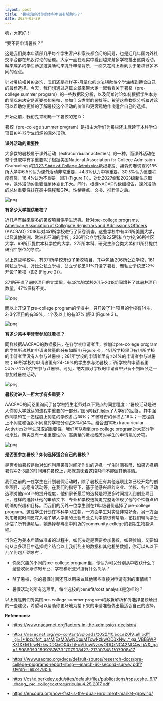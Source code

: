 ```yaml
---
layout: post
title: "暑校真的对你的本科申请有帮助吗？"
date: 2024-02-29
---
```


嗨，大家好！

“要不要申请暑校？”

这是我们美本申请部几乎每个学生客户和家长都会问的问题，也是近几年国内外社交平台都在热烈讨论的话题。大家一面在现实中看到越来越多学校推出这类活动，越来越多的学生参加这类活动来提升申请背景，一面又在网上看到关于暑校很多不同的观点。

针对暑校相关的咨询，我们还是老样子-用量化的方法辅助每个学生找到适合自己的最佳选择。今天，我们想通过这篇文章来带大家一起看看关于暑校（pre-college summer program）的一些数据及分析，以及简单讨论如何根据学生本身的情况来决定是否要参加暑校、参加什么类型的暑校等。希望这些数据分析和讨论可以帮助你更好的了解暑校这个活动的价值和更客观地作出适合自己的选择。

开始之前，我们先来明确一下暑校的定义：

暑校（pre-college summer program）是指由大学们为那些还未就读于本科学位项目的K-12学生组织的课外活动。


**课外活动的重要性**

大多数的暑校属于课外活动（extracurricular activities）的一种。而课外活动在整个录取中有多重要呢？根据美国National Association for College Admission Counseling 的[2023 State of College Admission](https://www.nacacnet.org/factors-in-the-admission-decision/)数据报告，接受问卷调查的185所大学中6.5%认为课外活动非常重要，44.3%认为中等重要，30.8%认为重要程度有限，18.4%认为不重要 （图1 (Figure 1)）。对比2027级和2023级新生录取中，课外活动的重要性整体变化不大。同时，根据NACAC的数据报告，课外活动的总体重要性排在高中课程和GPA，性格特点、文书、推荐信之后。


    
![png](/assets/images/2024-02-29-does-summer-program-really-benefit-college-application_files/2024-02-29-does-summer-program-really-benefit-college-application_3_0.png)
    


**有多少大学提供暑校？**

近几年有越来越多的暑校项目供学生选择。针对pre-college programs, [American Association of Collegiate Registrars and Admissions Officers](https://www.aacrao.org/home) (AACRAO) 2018年对451所学校进行了问卷调查。这些学校中有421所美国大学，以及其他美洲、欧洲和亚洲的学校；226所公立学校和225所私立学校;96所社区大学、69所只提供本科学位的大学、275所本科、研究生综合类大学和11所只提供研究生学位的学院。

以上这些学校中，有371所学校开设了暑校项目，其中包括 206所公立学校，161所私立学校。对比公私立学校，公立学校里91%开设了暑校，而私立学校里72%开设了暑校（图2 (Figure 2)）。

371所开设了暑校项目的大学里，有48%的学校2015-2018期间增长了其暑校项目数量，47%保持不变。



    
![png](/assets/images/2024-02-29-does-summer-program-really-benefit-college-application_files/2024-02-29-does-summer-program-really-benefit-college-application_5_0.png)
    


而以上开设了pre-college program的学校中，只开设了1个项目的学校有14%，2-3个项目的有39%，4个及以上的有37% (图3 (Figure 3))。


    
![png](/assets/images/2024-02-29-does-summer-program-really-benefit-college-application_files/2024-02-29-does-summer-program-really-benefit-college-application_7_0.png)
    


**有多少美本申请者参加过暑校？**

同样根据AACRAO的数据报告，在各学校申请者里，参加过pre-college program的学生所占总的申请者数量的分布如图4 (Figure 4)。451所学校里只有14所学校的申请者里没有人参与过暑校；281所学校的申请者里有≤24%的申请者参与过暑校；69所学校的申请者里有24-49%的学生参与过暑校；7所学校的申请者里50%-74%的学生参与过暑校。可见，绝大部分学校的申请者中只有不到四分之一参加过暑校活动。



    
![png](/assets/images/2024-02-29-does-summer-program-really-benefit-college-application_files/2024-02-29-does-summer-program-really-benefit-college-application_9_0.png)
    


**暑校对进入一所大学有多重要？**

AACRAO的问卷里询问了各学校招生老师对以下观点的同意程度：“暑校活动是进入你的大学就读的流程中重要的一部分。”图5向我们展示了大学们的回答。其中强烈同意和在一定程度上同意的学校各占35%；不置可否的学校占18%；一定程度上不同意和强烈不同意的学校分别占8%和4%。结合图1中Extracurricular Activities对学生录取的重要性，我们可以看到pre-college program对大部分学校来说，确实是有一定重要性的，高质量的暑校经历对学生的申请是加分项。


    
![png](/assets/images/2024-02-29-does-summer-program-really-benefit-college-application_files/2024-02-29-does-summer-program-really-benefit-college-application_11_0.png)
    


**是否要参加暑校？如何选择适合自己的暑校？**

是否参加暑校是你对如何利用暑假时间所作出的选择。学生时间有限，如果选择把暑假中2-3周的时间用在暑校上，那就意味着这段时间不能做其他事情。

我们之前的一位学生在计划暑假活动时，除了暑校还有其他选项比如已经开始的创业项目、志愿者活动等。在我们的指导下，基于他感兴趣的专业、学校、各个活动选项对他profile的提升程度，他和家长最后的选择是将更多时间投入到创业项目上。这样的选择让他的申请文书、专业和学校选择更完整地体现了他的个性特点和明确的兴趣和目标。而我们的另外一位学生则在11年级暑假选择了pre-college program。这位学生计划在本科学习生物，一方面学生对实验非常好奇，另一方面利用暑假时间更深入地了解大学里的生物专业会对申请很有帮助，在我们辅助学生评估了所有选项后，她选择参与高中附近的community college的暑期生物类课程。

当你在为美本申请做准备的过程中，如何决定是否要参加暑校，如果参加，又要如何从众多项目中选择呢？结合以上我们列出的数据和其他相关数据，你可以从以下几个问题开始思考：

+ 你感兴趣的不同的pre-college program里，你认为可以分别从中收获什么？这些收获跟你的专业、学校和职业兴趣有什么关系？

+ 除了暑校，你的暑假时间还可以用来做其他哪些直接对申请有利的事情呢？

+ 暑假活动的所有选项里，每个选校的benefit/cost analysis是怎样的？

以上就是我们对美国pre-college summer program的数据解析和对选择暑校给出的一些建议，希望可以帮助你更好地为接下来的申请准备做出最适合自己的选择。

**References:**

+ https://www.nacacnet.org/factors-in-the-admission-decision/

+ https://nacacnet.org/wp-content/uploads/2022/10/soca2019_all.pdf?_gl=1*1pzc1fq*_ga*MjEzMDAyNDguMTcwNzkwODQxNw..*_ga_VBBSWPK81X*MTcwNzkwODQxOC4xLjEuMTcwNzkwODQ5NC42MC4wLjA.&_ga=2.5986099.1899287639.1707908423-21300248.1707908417

+ https://www.aacrao.org/docs/default-source/research-docs/pre-college-programs-report-nbsp---march-60-second-survey.pdf?sfvrsn=1eb2478b_8

+ https://cshe.berkeley.edu/sites/default/files/publications/rops.cshe_.6.17.chang_.pre-collegeextracurricular.4.25.2017.pdf

+ https://encoura.org/how-fast-is-the-dual-enrollment-market-growing/
